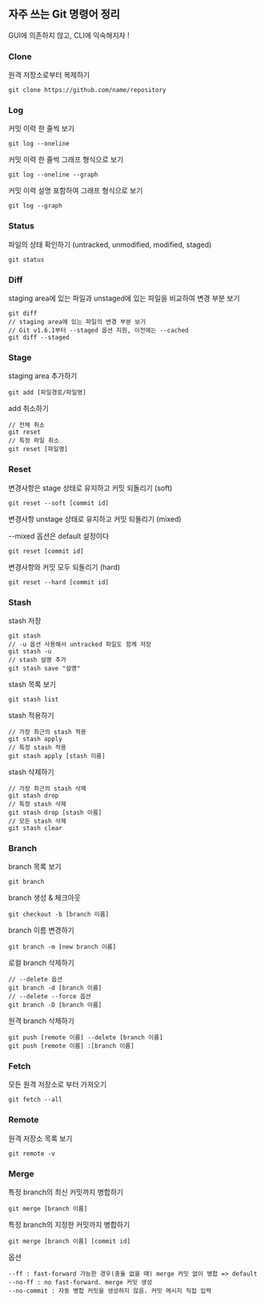 ## 자주 쓰는 Git 명령어 정리

GUI에 의존하지 않고, CLI에 익숙해지자 !



### Clone

원격 저장소로부터 복제하기

```shell
git clone https://github.com/name/repository
```



### Log

커밋 이력 한 줄씩 보기

```shell
git log --oneline
```

커밋 이력 한 줄씩 그래프 형식으로 보기

```shell
git log --oneline --graph
```

커밋 이력 설명 포함하여 그래프 형식으로 보기

```shell
git log --graph
```



### Status

파일의 상태 확인하기 (untracked, unmodified, modified, staged)

```shell
git status
```



### Diff

staging area에 있는 파일과 unstaged에 있는 파일을 비교하여 변경 부분 보기

```shell
git diff
// staging area에 있는 파일의 변경 부분 보기
// Git v1.6.1부터 --staged 옵션 지원, 이전에는 --cached
git diff --staged
```



### Stage

staging area 추가하기

```shell
git add [파일경로/파일명]
```

add 취소하기

```shell
// 전체 취소
git reset
// 특정 파일 취소
git reset [파일명]
```



### Reset

변경사항은 stage 상태로 유지하고 커밋 되돌리기 (soft)

```shell
git reset --soft [commit id]
```

변경사항 unstage 상태로 유지하고 커밋 되돌리기 (mixed)

--mixed 옵션은 default 설정이다

```shell
git reset [commit id]
```

변경사항와 커밋 모두 되돌리기 (hard)

```shell
git reset --hard [commit id]
```



### Stash

stash 저장

```shell
git stash
// -u 옵션 사용해서 untracked 파일도 함께 저장
git stash -u
// stash 설명 추가
git stash save "설명"
```

stash 목록 보기

```shell
git stash list
```

stash 적용하기

```shell
// 가장 최근의 stash 적용
git stash apply
// 특정 stash 적용
git stash apply [stash 이름]
```

stash 삭제하기

```shell
// 가장 최근의 stash 삭제
git stash drop 
// 특정 stash 삭제
git stash drop [stash 이름]
// 모든 stash 삭제
git stash clear
```



### Branch

branch 목록 보기

```shell
git branch
```

branch 생성 & 체크아웃

```shell
git checkout -b [branch 이름]
```

branch 이름 변경하기

```shell
git branch -m [new branch 이름]
```

로컬 branch 삭제하기

```shell
// --delete 옵션
git branch -d [branch 이름]
// --delete --force 옵션
git branch -D [branch 이름]
```

원격 branch 삭제하기

```shell
git push [remote 이름] --delete [branch 이름]
git push [remote 이름] :[branch 이름]
```



### Fetch 

모든 원격 저장소로 부터 가져오기

```shell
git fetch --all
```



### Remote

원격 저장소 목록 보기

```shell
git remote -v
```



### Merge

특정 branch의 최신 커밋까지 병합하기

```shell
git merge [branch 이름]
```

특정 branch의 지정한 커밋까지 병합하기

```shell
git merge [branch 이름] [commit id]
```

옵션

```shell
--ff : fast-forward 가능한 경우(충돌 없을 때) merge 커밋 없이 병합 => default
--no-ff : no fast-forward. merge 커밋 생성
--no-commit : 자동 병합 커밋을 생성하지 않음. 커밋 메시지 직접 입력
```



